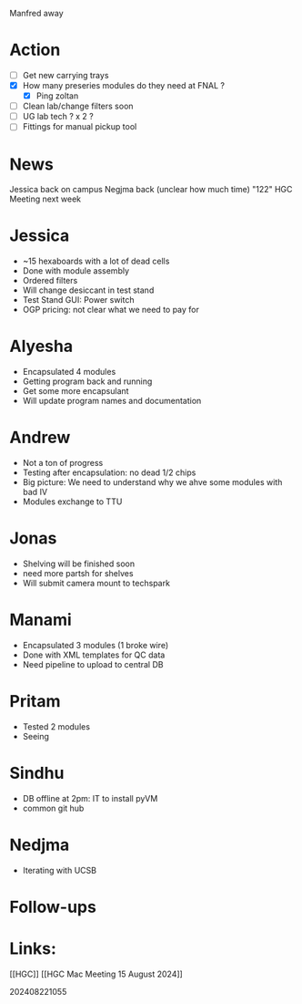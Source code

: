 Manfred away
# Action 
- [ ] Get new carrying trays
- [x] How many preseries modules do they need at FNAL ? 
	- [x] Ping zoltan
- [ ] Clean lab/change filters soon
- [ ] UG lab tech ? x 2 ?
- [ ] Fittings for manual pickup tool

# News
Jessica back on campus
Negjma back (unclear how much time) "122" 
HGC Meeting next week

# Jessica
- ~15 hexaboards with a lot of dead cells 
- Done with module assembly 
- Ordered filters
- Will change desiccant in test stand
- Test Stand GUI: Power switch
- OGP pricing: not clear what we need to pay for


# Alyesha
- Encapsulated 4 modules 
- Getting program back and running
- Get some more encapsulant
- Will update program names and documentation

# Andrew
- Not a ton of progress
- Testing after encapsulation: no dead 1/2 chips
- Big picture: We need to understand why we ahve some modules with bad IV
- Modules exchange to TTU

# Jonas
- Shelving will be finished soon
- need more partsh for shelves
- Will submit camera mount to techspark

# Manami 
- Encapsulated 3 modules (1 broke wire)
- Done with XML templates for QC data
- Need pipeline to upload to central DB

# Pritam
- Tested 2 modules
- Seeing 

# Sindhu
- DB offline at 2pm: IT to install pyVM 
- common git hub

# Nedjma
- Iterating with UCSB

# Follow-ups


# Links: 
[[HGC]]
[[HGC Mac Meeting 15 August 2024]]


202408221055
